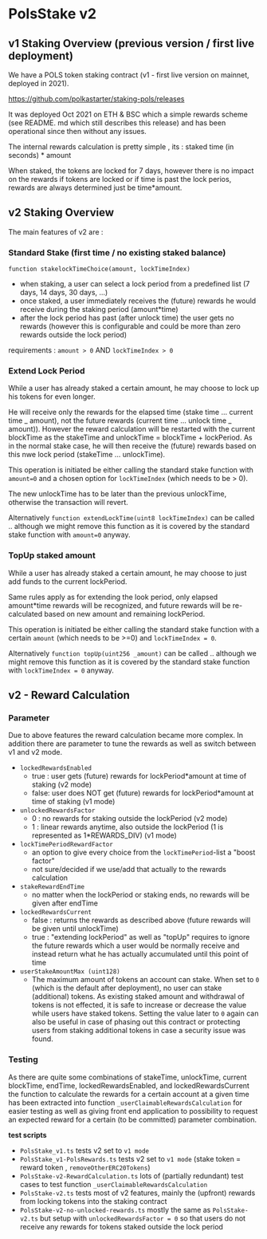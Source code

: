 # PolsStake v2

## v1 Staking Overview (previous version / first live deployment)

We have a POLS token staking contract (v1 - first live version on mainnet, deployed in 2021).

https://github.com/polkastarter/staking-pols/releases

It was deployed Oct 2021 on ETH & BSC which a simple rewards scheme (see README. md which still describes this release) and has been operational since then without any issues.

The internal rewards calculation is pretty simple , its : staked time (in seconds) \* amount

When staked, the tokens are locked for 7 days, however there is no impact on the rewards if tokens are locked or if time is past the lock perios, rewards are always determined just be time\*amount.

## v2 Staking Overview

The main features of v2 are :

### Standard Stake (first time / no existing staked balance)

`function stakelockTimeChoice(amount, lockTimeIndex)`

- when staking, a user can select a lock period from a predefined list (7 days, 14 days, 30 days, ...)
- once staked, a user immediately receives the (future) rewards he would receive during the staking period (amount\*time)
- after the lock period has past (after unlock time) the user gets no rewards (however this is configurable and could be more than zero rewards outside the lock period)

requirements : `amount > 0` AND `lockTimeIndex > 0`

### Extend Lock Period

While a user has already staked a certain amount, he may choose to lock up his tokens for even longer.

He will receive only the rewards for the elapsed time (stake time ... current time _ amount), not the future rewards (current time ... unlock time _ amount)). However the reward calculation will be restarted with the current blockTime as the stakeTime and unlockTime = blockTime + lockPeriod. As in the normal stake case, he will then receive the (future) rewards based on this nwe lock period (stakeTime ... unlockTime).

This operation is initiated be either calling the standard stake function with `amount=0` and a chosen option for `lockTimeIndex` (which needs to be > 0).

The new unlockTime has to be later than the previous unlockTime, otherwise the transaction will revert.

Alternatively `function extendLockTime(uint8 lockTimeIndex)` can be called .. although we might remove this function as it is covered by the standard stake function with `amount=0` anyway.

### TopUp staked amount

While a user has already staked a certain amount, he may choose to just add funds to the current lockPeriod.

Same rules apply as for extending the look period, only elapsed amount\*time rewards will be recognized, and future rewards will be re-calculated based on new amount and remaining lockPeriod.

This operation is initiated be either calling the standard stake function with a certain `amount` (which needs to be >=0) and `lockTimeIndex = 0`.

Alternatively `function topUp(uint256 _amount)` can be called .. although we might remove this function as it is covered by the standard stake function with `lockTimeIndex = 0` anyway.

## v2 - Reward Calculation

### Parameter

Due to above features the reward calculation became more complex. In addition there are parameter to tune the rewards as well as switch between v1 and v2 mode.

- `lockedRewardsEnabled`
  - true : user gets (future) rewards for lockPeriod\*amount at time of staking (v2 mode)
  - false: user does NOT get (future) rewards for lockPeriod\*amount at time of staking (v1 mode)
- `unlockedRewardsFactor`
  - 0 : no rewards for staking outside the lockPeriod (v2 mode)
  - 1 : linear rewards anytime, also outside the lockPeriod (1 is represented as 1\*REWARDS_DIV) (v1 mode)
- `lockTimePeriodRewardFactor`
  - an option to give every choice from the `lockTimePeriod`-list a "boost factor"
  - not sure/decided if we use/add that actually to the rewards calculation
- `stakeRewardEndTime`
  - no matter when the lockPeriod or staking ends, no rewards will be given after endTime
- `lockedRewardsCurrent`
  - false : returns the rewards as described above (future rewards will be given until unlockTime)
  - true : "extending lockPeriod" as well as "topUp" requires to ignore the future rewards which a user would be normally receive and instead return what he has actually accumulated until this point of time
- `userStakeAmountMax (uint128)`
  - The maximum amount of tokens an account can stake. When set to `0` (which is the default after deployment), no user can stake (additional) tokens. As existing staked amount and withdrawal of tokens is not effected, it is safe to increase or decrease the value while users have staked tokens. Setting the value later to `0` again can also be useful in case of phasing out this contract or protecting users from staking additional tokens in case a security issue was found.

### Testing

As there are quite some combinations of stakeTime, unlockTime, current blockTime, endTime, lockedRewardsEnabled, and lockedRewardsCurrent the function to calculate the rewards for a certain account at a given time has been extracted into function `_userClaimableRewardsCalculation` for easier testing as well as giving front end application to possibility to request an expected reward for a certain (to be committed) parameter combination.

**test scripts**

- `PolsStake_v1.ts` tests v2 set to `v1 mode`
- `PolsStake_v1-PolsRewards.ts` tests v2 set to `v1 mode` (stake token = reward token , `removeOtherERC20Tokens`)
- `PolsStake-v2-RewardCalculation.ts` lots of (partially redundant) test cases to test function `_userClaimableRewardsCalculation`
- `PolsStake-v2.ts` tests most of v2 features, mainly the (upfront) rewards from locking tokens into the staking contract
- `PolsStake-v2-no-unlocked-rewards.ts` mostly the same as `PolsStake-v2.ts` but setup with `unlockedRewardsFactor = 0` so that users do not receive any rewards for tokens staked outside the lock period
